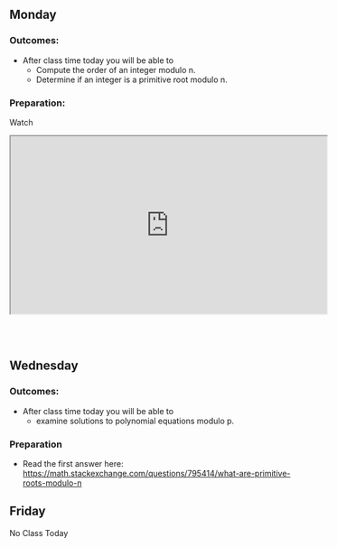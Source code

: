<h2>Monday</h2>
<h3>Outcomes:</h3>
<ul>
<li>After class time today you will be able to
<ul>
<li>Compute the order of an integer modulo n.</li>
<li>Determine if an integer is a primitive root modulo n.</li>
</ul>
</li>
</ul>
<h3>Preparation:</h3>
<p>Watch</p>
<p><iframe title="YouTube video player" src="https://www.youtube.com/embed/X8DSMO4YMJ0" width="560" height="315" allowfullscreen="allowfullscreen" allow="accelerometer; autoplay; clipboard-write; encrypted-media; gyroscope; picture-in-picture"></iframe>&nbsp;</p>
<p>&nbsp;&nbsp;</p>
<h2>Wednesday</h2>
<h3>Outcomes:</h3>
<ul>
<li>After class time today you will be able to
<ul>
<li>examine solutions to polynomial equations modulo p.</li>
</ul>
</li>
</ul>
<h3>Preparation</h3>
<ul>
<li>Read the first answer here: <a class="inline_disabled" href="https://math.stackexchange.com/questions/795414/what-are-primitive-roots-modulo-n" target="_blank">https://math.stackexchange.com/questions/795414/what-are-primitive-roots-modulo-n</a></li>
</ul>
<h2>Friday</h2>
<p>No Class Today</p>